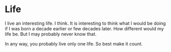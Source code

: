 
# Life

I live an interesting life. I think. It is interesting to think what I would be doing if I was born a decade earlier or few decades later. How different would my life be. But I may probably never know that. 

In any way, you probably live only one life. So best make it count.